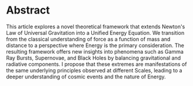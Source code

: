 <h1>Abstract</h1>

This article explores a novel theoretical framework that extends Newton's Law of Universal Gravitation into a Unified Energy Equation. We transition from the classical understanding of force as a function of mass and distance to a perspective where Energy is the primary consideration. The resulting framework offers new insights into phenomena such as Gamma Ray Bursts, Supernovae, and Black Holes by balancing gravitational and radiative components. I propose that these extremes are manifestations of the same underlying principles observed at different Scales, leading to a deeper understanding of cosmic events and the nature of Energy.
